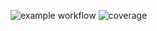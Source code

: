 ![example workflow](https://github.com/github/docs/actions/workflows/main.yml/badge.svg)
![coverage](https://byob.yarr.is/cli-test-case/master/coverage)